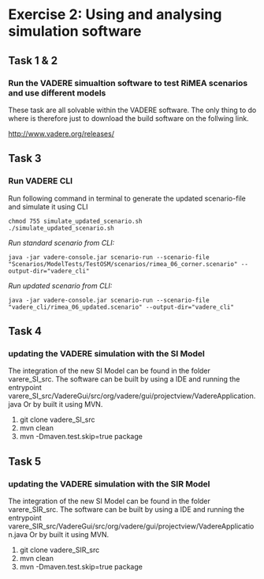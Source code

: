 
# Exercise 2: Using and analysing simulation software 

## Task 1 & 2
### Run the VADERE simualtion software to test RiMEA scenarios and use different models

These task are all solvable within the VADERE software. The only thing to do where is therefore just to download the build software on the follwing link.

http://www.vadere.org/releases/

## Task 3
### Run VADERE CLI

Run following command in terminal to generate the updated scenario-file and simulate it using CLI
```console
chmod 755 simulate_updated_scenario.sh
./simulate_updated_scenario.sh
```

*Run standard scenario from CLI:*
```console
java -jar vadere-console.jar scenario-run --scenario-file "Scenarios/ModelTests/TestOSM/scenarios/rimea_06_corner.scenario" --output-dir="vadere_cli"
```

*Run updated scenario from CLI:*
```console
java -jar vadere-console.jar scenario-run --scenario-file "vadere_cli/rimea_06_updated.scenario" --output-dir="vadere_cli"
```

## Task 4
### updating the VADERE simulation with the SI Model

The integration of the new SI Model can be found in the folder varere_SI_src. 
The software can be built by using a IDE and running the entrypoint varere_SI_src/VadereGui/src/org/vadere/gui/projectview/VadereApplication.java
Or by built it using MVN.
1. git clone vadere_SI_src
2. mvn clean
3. mvn -Dmaven.test.skip=true package

## Task 5
### updating the VADERE simulation with the SIR Model

The integration of the new SI Model can be found in the folder varere_SIR_src. 
The software can be built by using a IDE and running the entrypoint varere_SIR_src/VadereGui/src/org/vadere/gui/projectview/VadereApplication.java
Or by built it using MVN.
1. git clone vadere_SIR_src
2. mvn clean
3. mvn -Dmaven.test.skip=true package
